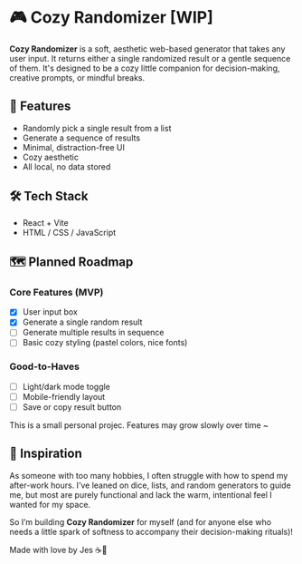 # 🎮 Cozy Randomizer [WIP]

**Cozy Randomizer** is a soft, aesthetic web-based generator that takes any user input. It returns either a single randomized result or a gentle sequence of them. It's designed to be a cozy little companion for decision-making, creative prompts, or mindful breaks.

## 🌼 Features
- Randomly pick a single result from a list
- Generate a sequence of results
- Minimal, distraction-free UI
- Cozy aesthetic 
- All local, no data stored

## 🛠️ Tech Stack

- React + Vite
- HTML / CSS / JavaScript

## 🗺️ Planned Roadmap

### Core Features (MVP)
- [x] User input box
- [x] Generate a single random result
- [ ] Generate multiple results in sequence
- [ ] Basic cozy styling (pastel colors, nice fonts)

### Good-to-Haves
- [ ] Light/dark mode toggle
- [ ] Mobile-friendly layout
- [ ] Save or copy result button

This is a small personal projec. Features may grow slowly over time ~

## 💌 Inspiration

As someone with too many hobbies, I often struggle with how to spend my after-work hours. I’ve leaned on dice, lists, and random generators to guide me, but most are purely functional and lack the warm, intentional feel I wanted for my space.

So I’m building **Cozy Randomizer** for myself (and for anyone else who needs a little spark of softness to accompany their decision-making rituals)!

Made with love by Jes ☕🧸